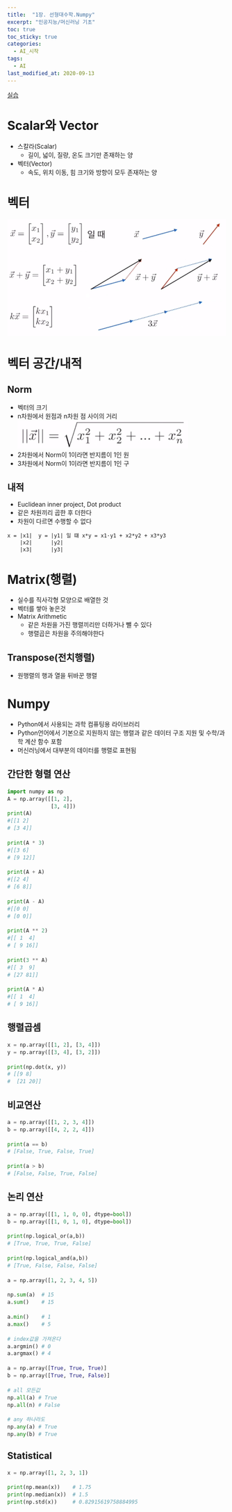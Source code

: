 ```yaml
---
title:  "1장. 선형대수학.Numpy"
excerpt: "인공지능/머신러닝 기초"
toc: true
toc_sticky: true
categories:
  - AI_시작
tags:
  - AI
last_modified_at: 2020-09-13
---
```


[실습](https://limjun92.github.io/ai_%EC%8B%9C%EC%9E%91_test/%EC%8B%A4%EC%8A%B5_4.-%EC%84%A0%ED%98%95%EB%8C%80%EC%88%98%ED%95%99(Numpy)/)

# Scalar와 Vector

* 스칼라(Scalar) 
  * 길이, 넓이, 질량, 온도 크기만 존재하는 양
* 벡터(Vector)
  * 속도, 위치 이동, 힘 크기와 방향이 모두 존재하는 양

# 벡터

![vector](/assets/images/elice/vector.PNG)  

# 벡터 공간/내적

## Norm

* 벡터의 크기
* n차원에서 원점과 n차원 점 사이의 거리  
![vector2](/assets/images/elice/vector2.PNG)   
* 2차원에서 Norm이 1이라면 반지름이 1인 원
* 3차원에서 Norm이 1이라면 반지름이 1인 구
  
## 내적

* Euclidean inner project, Dot product
* 같은 차원끼리 곱한 후 더한다
* 차원이 다르면 수행할 수 없다

```
x = |x1|  y = |y1| 일 떄 x*y = x1·y1 + x2*y2 + x3*y3
    |x2|      |y2|
    |x3|      |y3|
```

# Matrix(행렬)

* 실수를 직사각형 모양으로 배열한 것
* 벡터를 쌓아 놓은것
* Matrix Arithmetic
  * 같은 차원을 가진 행렬끼리만 더하거나 뺄 수 있다
  * 행렬곱은 차원을 주의해야한다 
  
## Transpose(전치행렬)

* 원행렬의 행과 열을 뒤바꾼 행렬

# Numpy

* Python에서 사용되는 과학 컴퓨팅용 라이브러리
* Python언어에서 기본으로 지원하지 않는 행렬과 같은 데이터 구조 지원 및 수학/과학 계산 함수 포함
* 머신러닝에서 대부분의 데이터를 행렬로 표현됨

## 간단한 형렬 연산

```python
import numpy as np
A = np.array([[1, 2],
              [3, 4]])
print(A)
#[[1 2]
# [3 4]]
 
print(A * 3)
#[[3 6]
# [9 12]]

print(A + A)
#[[2 4]
# [6 8]]

print(A - A)
#[[0 0]
# [0 0]]

print(A ** 2)
#[[ 1  4]
# [ 9 16]]

print(3 ** A)
#[[ 3  9]
# [27 81]]

print(A * A)
#[[ 1  4]
# [ 9 16]]
```

## 행렬곱셈

```python
x = np.array([[1, 2], [3, 4]])
y = np.array([[3, 4], [3, 2]])

print(np.dot(x, y))
# [[9 8]
#  [21 20]]
```

## 비교연산

```python
a = np.array([[1, 2, 3, 4]])
b = np.array([[4, 2, 2, 4]])

print(a == b)
# [False, True, False, True]

print(a > b)
# [False, False, True, False]
```

## 논리 연산

```python
a = np.array([[1, 1, 0, 0], dtype=bool])
b = np.array([[1, 0, 1, 0], dtype=bool])

print(np.logical_or(a,b))
# [True, True, True, False]

print(np.logical_and(a,b))
# [True, False, False, False]

a = np.array([1, 2, 3, 4, 5])

np.sum(a)  # 15
a.sum()    # 15

a.min()    # 1
a.max()    # 5

# index값을 가져온다
a.argmin() # 0
a.argmax() # 4

a = np.array([True, True, True)]
b = np.array([True, True, False)]

# all 모든값
np.all(a) # True
np.all(n) # False

# any 하나라도
np.any(a) # True
np.any(b) # True
```

## Statistical

```python
x = np.array([1, 2, 3, 1])

print(np.mean(x))    # 1.75
print(np.median(x))  # 1.5
print(np.std(x))     # 0.82915619758884995
```
